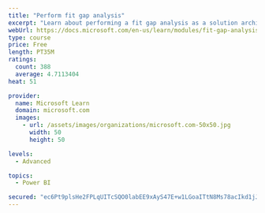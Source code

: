 ```yaml
---
title: "Perform fit gap analysis"
excerpt: "Learn about performing a fit gap analysis as a solution architect for Dynamics 365 and Microsoft Power Platform."
webUrl: https://docs.microsoft.com/en-us/learn/modules/fit-gap-analysis/
type: course
price: Free
length: PT35M
ratings:
  count: 388
  average: 4.7113404
heat: 51

provider:
  name: Microsoft Learn
  domain: microsoft.com
  images:
    - url: /assets/images/organizations/microsoft.com-50x50.jpg
      width: 50
      height: 50

levels:
  - Advanced

topics:
  - Power BI

secured: "ec6Pt9plsHe2FPLqUITcSQO0labEE9xAyS47E+w1LGoaITtN8Ms78acIkd1jJX36g5zzlpyEL5ZGlT7hVuFeRNrgsa2UujHcv9XLBh9YrBgUlNz9f8w5ugoHBY13aTPMnx1eYrd8pHgMyJ/Nl8utYzI87rpGQRz2Bm9zkOqQ95ij/cpXFEODGDfNH6l7/pljw6Tw+2Rq07AK8/8LL45a4WnctNz9sFu8Sgxwq2b4QBDFstplekcnij3cYLnicTUHzjEzTSQ1WObBi9VJ372kq1aqDBhwaIlXd+oD8aE3fH4Fx4UdJg4Psduat0Uk2iuog6FX8UsuEcZnK/duKZuhO0gSVAvBCQKg4RiWsrZnCErVsKNhcv/Ktniqcp4phJR14Uof1VC101bqbQwKGv6OdqOddHkCTfMvx5tEIGr2/tg=;fbunmWCFGCJIiYzYa5CHfQ=="
---
```


